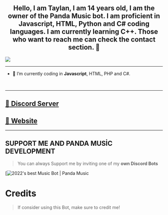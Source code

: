 <div align="center" style"border-radius:15px">
</div>

## <div align="center">Hello, I am Taylan, I am 14 years old, I am the owner of the Panda Music bot. I am proficient in Javascript, HTML, Python and C# coding languages. I am currently learning C++. Those who want to reach me can check the contact section. 🚀</div>  

![](https://discord.c99.nl/widget/theme-3/619841555255132160.png)  

***
- :seedling: I’m currently coding in **Javascript**, HTML, PHP and C#.
<br/>

***

## [:link: Discord Server](https://discord.gg/rWqdhKuJdN)
## [:link: Website](https://taylangzln.vercel.app/)

***

## SUPPORT ME AND PANDA MUSİC DEVELOPMENT

> You can always Support me by inviting one of my **own Discord Bots**

[![2022's best Music Bot | Panda Music](https://discord.com/api/oauth2/authorize?client_id=899378464925286411&permissions=8&scope=bot%20applications.commands)

# Credits

> If consider using this Bot, make sure to credit me!

